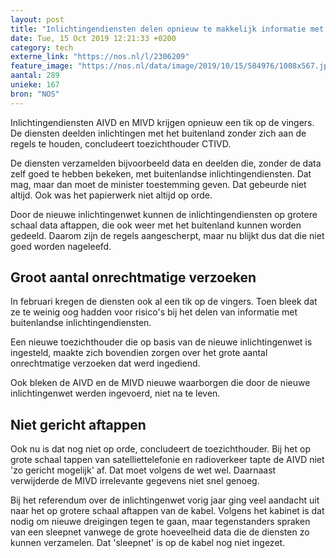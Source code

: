 ```yaml
---
layout: post
title: "Inlichtingendiensten delen opnieuw te makkelijk informatie met buitenland"
date: Tue, 15 Oct 2019 12:21:33 +0200
category: tech
externe_link: "https://nos.nl/l/2306209"
feature_image: "https://nos.nl/data/image/2019/10/15/584976/1008x567.jpg"
aantal: 289
unieke: 167
bron: "NOS"
---
```


<p>Inlichtingendiensten AIVD en MIVD krijgen opnieuw een tik op de vingers. De diensten deelden inlichtingen met het buitenland zonder zich aan de regels te houden, concludeert toezichthouder CTIVD.</p>
<p>De diensten verzamelden bijvoorbeeld data en deelden die, zonder de data zelf goed te hebben bekeken, met buitenlandse inlichtingendiensten. Dat mag, maar dan moet de minister toestemming geven. Dat gebeurde niet altijd. Ook was het papierwerk niet altijd op orde.</p>
<p>Door de nieuwe inlichtingenwet kunnen de inlichtingendiensten op grotere schaal data aftappen, die ook weer met het buitenland kunnen worden gedeeld. Daarom zijn de regels aangescherpt, maar nu blijkt dus dat die niet goed worden nageleefd.</p>
<h2>Groot aantal onrechtmatige verzoeken</h2>
<p>In februari kregen de diensten ook al een tik op de vingers. Toen bleek dat ze te weinig oog hadden voor risico's bij het delen van informatie met buitenlandse inlichtingendiensten.</p>
<p>Een nieuwe toezichthouder die op basis van de nieuwe inlichtingenwet is ingesteld, maakte zich bovendien zorgen over het grote aantal onrechtmatige verzoeken dat werd ingediend.</p>
<p>Ook bleken de AIVD en de MIVD nieuwe waarborgen die door de nieuwe inlichtingenwet werden ingevoerd, niet na te leven.</p>
<h2>Niet gericht aftappen</h2>
<p>Ook nu is dat nog niet op orde, concludeert de toezichthouder. Bij het op grote schaal tappen van satelliettelefonie en radioverkeer tapte de AIVD niet 'zo gericht mogelijk' af. Dat moet volgens de wet wel. Daarnaast verwijderde de MIVD irrelevante gegevens niet snel genoeg.</p>
<p>Bij het referendum over de inlichtingenwet vorig jaar ging veel aandacht uit naar het op grotere schaal aftappen van de kabel. Volgens het kabinet is dat nodig om nieuwe dreigingen tegen te gaan, maar tegenstanders spraken van een sleepnet vanwege de grote hoeveelheid data die de diensten zo kunnen verzamelen. Dat 'sleepnet' is op de kabel nog niet ingezet.</p>
